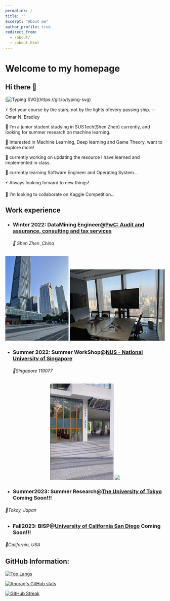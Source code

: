 ```yaml
---
permalink: /
title: ""
excerpt: "About me"
author_profile: true
redirect_from: 
  - /about/
  - /about.html
---
```


# Welcome to my homepage



## Hi there 👋

[![Typing SVG](https://readme-typing-svg.demolab.com?font=Fira+Code&pause=1000&width=435&lines=Hi%2C+I'm+He+Zhu;Nice+to+meet+you!)](https://git.io/typing-svg)

⚡ Set your course by the stars, not by the lights ofevery passing ship. --Omar N. Bradley

🌱 I'm a junior student studying in SUSTech(Shen Zhen) currently, and looking for summer research on machine learning.

🔭 Interested in Machine Learning, Deep learning and Game Theory, want to explore more!

🔭 currently working on updating the resource I have learned and implemented in class.

🌱 currently learning Software Engineer and Operating System...

⚡ Always looking forward to new things!

👯 I’m looking to collaborate on Kaggle Competition... 



## Work experience



* ### Winter 2022:  DataMining Engineer@[PwC: Audit and assurance, consulting and tax services](https://www.pwc.com/) 

  ###### 📍 Shen Zhen ,China

<center class="half">    <img src="/images/pwc1.png" width="200"/> <img src="/images/pwc2.png" width="300"/></center>

* ### Summer 2022:  Summer WorkShop@[NUS - National University of Singapore](https://nus.edu.sg/)

  ###### 📍Singapore 119077

<center class="half">    <img src="/images/nus1.png" width="200"/> <img src="/images/nus2.png" width="300"/></center>



* ### Summer2023: Summer Research@[The University of Tokyo](https://www.u-tokyo.ac.jp/en/) Coming Soon!!! 

######         📍Tokoy, Japan



* ### Fall2023: BISP@[University of California San Diego](https://ucsd.edu/) Coming Soon!!!

######         📍California, USA 





## GitHub Information:

[![Top Langs](https://github-readme-stats.vercel.app/api/top-langs/?username=zhuchichi56&layout=compact)](https://github.com/anuraghazra/github-readme-stats)

[![Anurag's GitHub stats](https://github-readme-stats.vercel.app/api?username=zhuchichi56&show_icons=true&count_private=true&theme=radical)](https://github.com/anuraghazra/github-readme-stats)

[![GitHub Streak](https://github-readme-streak-stats.herokuapp.com/?user=zhuchichi56&theme=blue-green)](https://git.io/streak-stats)
